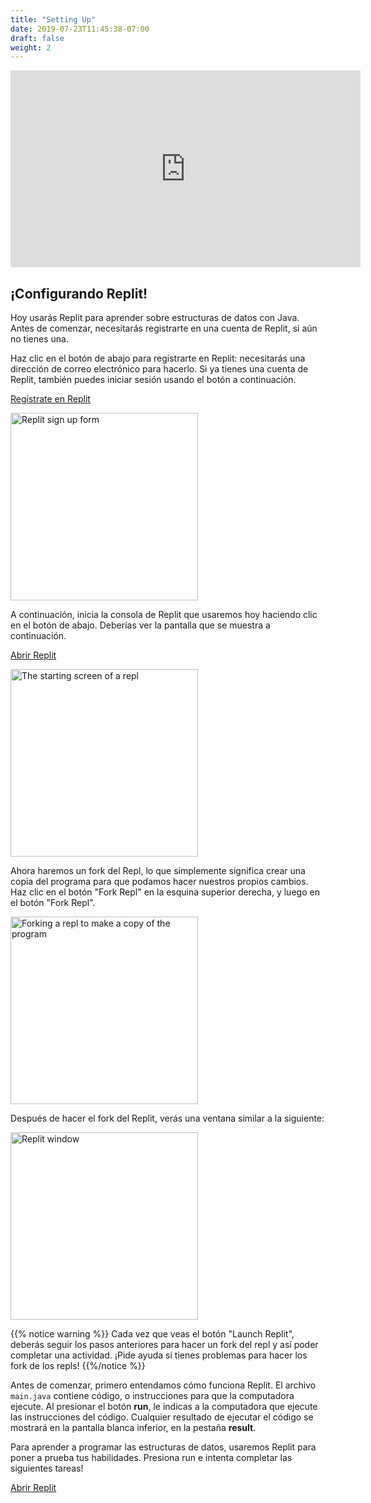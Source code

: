```yaml
---
title: "Setting Up"
date: 2019-07-23T11:45:38-07:00
draft: false
weight: 2
---
```


<p style="text-align: center;"><iframe width="560" height="315" src="https://www.youtube.com/embed/hc_MI3aNF3U" frameborder="0" allow="accelerometer; autoplay; clipboard-write; encrypted-media; gyroscope; picture-in-picture" allowfullscreen></iframe></p>

<!--<link rel="stylesheet" href="../../style.css">-->

## ¡Configurando Replit!

Hoy usarás Replit para aprender sobre estructuras de datos con Java. Antes de comenzar, necesitarás registrarte en una cuenta de Replit, si aún no tienes una.

Haz clic en el botón de abajo para registrarte en Replit: necesitarás una dirección de correo electrónico para hacerlo. Si ya tienes una cuenta de Replit, también puedes iniciar sesión usando el botón a continuación.

<a class="my-2 mx-4 btn btn-info" href="https://replit.com/signup" target="_blank">Regístrate en Replit</a>

<img src="../img/replit-signup.png" height="300" alt="Replit sign up form" />

A continuación, inicia la consola de Replit que usaremos hoy haciendo clic en el botón de abajo. Deberías ver la pantalla que se muestra a continuación.

<a class="my-2 mx-4 btn btn-info" href="https://replit.com/@nuevofoundation/HelloWorld" target="_blank">Abrir Replit</a>

<img src="../img/replit-start-screen.png" height="300" alt="The starting screen of a repl" />

Ahora haremos un fork del Repl, lo que simplemente significa crear una copia del programa para que podamos hacer nuestros propios cambios. Haz clic en el botón "Fork Repl" en la esquina superior derecha, y luego en el botón "Fork Repl".

<img src="../img/replit-fork.png" height="300" alt="Forking a repl to make a copy of the program" />

Después de hacer el fork del Replit, verás una ventana similar a la siguiente:

<img src="../img/replit-window.png" height="300" alt="Replit window" />

{{% notice warning %}}
Cada vez que veas el botón "Launch Replit", deberás seguir los pasos anteriores para hacer un fork del repl y así poder completar una actividad. ¡Pide ayuda si tienes problemas para hacer los fork de los repls!
{{%/notice %}}

Antes de comenzar, primero entendamos cómo funciona Replit. El archivo `main.java` contiene código, o instrucciones para que la computadora ejecute. Al presionar el botón **run**, le indicas a la computadora que ejecute las instrucciones del código. Cualquier resultado de ejecutar el código se mostrará en la pantalla blanca inferior, en la pestaña **result**.

Para aprender a programar las estructuras de datos, usaremos Replit para poner a prueba tus habilidades. Presiona run e intenta completar las siguientes tareas!

<a class="my-2 mx-4 btn btn-info" href="https://replit.com/@nuevofoundation/introduction" target="_blank">Abrir Replit</a>